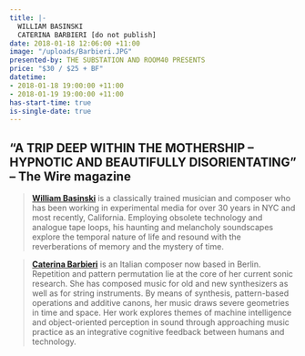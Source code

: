 ```yaml
---
title: |-
  WILLIAM BASINSKI 
  CATERINA BARBIERI [do not publish]
date: 2018-01-18 12:06:00 +11:00
image: "/uploads/Barbieri.JPG"
presented-by: THE SUBSTATION AND ROOM40 PRESENTS
price: "$30 / $25 + BF"
datetime:
- 2018-01-18 19:00:00 +11:00
- 2018-01-19 19:00:00 +11:00
has-start-time: true
is-single-date: true
---
```


## **“A TRIP DEEP WITHIN THE MOTHERSHIP – HYPNOTIC AND BEAUTIFULLY DISORIENTATING” – The Wire magazine**

> **[William Basinski](https://www.youtube.com/watch?v=uzcHdxTj00I)** is a classically trained musician and composer who has been working in experimental media for over 30 years in NYC and most recently, California. Employing obsolete technology and analogue tape loops, his haunting and melancholy soundscapes explore the temporal nature of life and resound with the reverberations of memory and the mystery of time.

> **[Caterina Barbieri](https://www.youtube.com/watch?v=x4aH1HGzCUc)** is an Italian composer now based in Berlin. Repetition and pattern permutation lie at the core of her current sonic research. She has composed music for old and new synthesizers as well as for string instruments. By means of synthesis, pattern-based operations and additive canons, her music draws severe geometries in time and space. Her work explores themes of machine intelligence and object-oriented perception in sound through approaching music practice as an integrative cognitive feedback between humans and technology. 